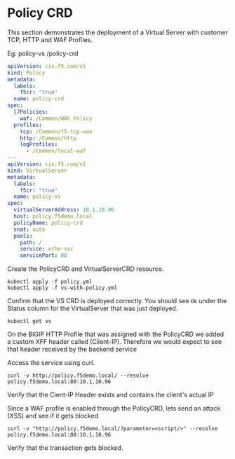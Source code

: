 # Policy CRD
This section demonstrates the deployment of a Virtual Server with customer TCP, HTTP and WAF Profiles.

Eg: policy-vs /policy-crd 
```yml
apiVersion: cis.f5.com/v1
kind: Policy
metadata:
  labels:
    f5cr: "true"
  name: policy-crd
spec:
  l7Policies:
    waf: /Common/WAF_Policy
  profiles:
    tcp: /Common/f5-tcp-wan
    http: /Common/http
    logProfiles:
      - /Common/local-waf
---
apiVersion: cis.f5.com/v1
kind: VirtualServer
metadata:
  labels:
    f5cr: "true"
  name: policy-vs
spec:
  virtualServerAddress: 10.1.10.96
  host: policy.f5demo.local
  policyName: policy-crd
  snat: auto
  pools:
    path: /
    service: echo-svc
    servicePort: 80

```

Create the PolicyCRD and VirtualServerCRD resource.
```
kubectl apply -f policy.yml
kubectl apply -f vs-with-policy.yml
```

Confirm that the VS CRD is deployed correctly. You should see `Ok` under the Status column for the VirtualServer that was just deployed.
```
kubectl get vs 
```

On the BIGIP HTTP Profile that was assigned with the PolicyCRD we added a custom XFF header called (Client-IP). Therefore we would expect to see that header received by the backend service 

Access the service using curl. 
```
curl -v http://policy.f5demo.local/ --resolve policy.f5demo.local:80:10.1.10.96
```

Verify that the Cient-IP Header exists and contains the client's actual IP


Since a WAF profile is enabled through the PolicyCRD, lets send an attack (XSS) and see if it gets blocked 
```
curl -v "http://policy.f5demo.local/?parameter=<script/>" --resolve policy.f5demo.local:80:10.1.10.96
```

Verify that the transaction gets blocked. 


